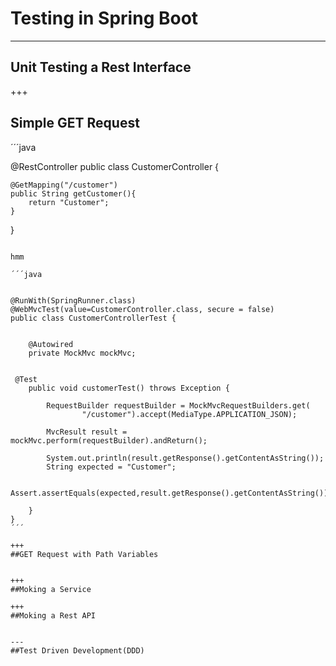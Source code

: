 # Testing in Spring Boot


---
## Unit Testing a Rest Interface



+++
## Simple GET Request 



´´´java

@RestController
public class CustomerController {

    @GetMapping("/customer")
    public String getCustomer(){
        return "Customer";
    }

}

```

hmm

´´´java


@RunWith(SpringRunner.class)
@WebMvcTest(value=CustomerController.class, secure = false)
public class CustomerControllerTest {


    @Autowired
    private MockMvc mockMvc;


 @Test
    public void customerTest() throws Exception {

        RequestBuilder requestBuilder = MockMvcRequestBuilders.get(
                "/customer").accept(MediaType.APPLICATION_JSON);

        MvcResult result = mockMvc.perform(requestBuilder).andReturn();

        System.out.println(result.getResponse().getContentAsString());
        String expected = "Customer";

        Assert.assertEquals(expected,result.getResponse().getContentAsString());

    }
}
´´´

+++
##GET Request with Path Variables


+++
##Moking a Service

+++
##Moking a Rest API


---
##Test Driven Development(DDD)

